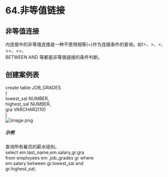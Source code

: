 # 64.非等值链接

<a name="eq9YM"></a>
## 非等值连接
内连接中的非等值连接是一种不使用相等(=)作为连接条件的查询。如!=、>、<、>=、<=、<br />BETWEEN AND 等都是非等值链接的条件判断。
<a name="3Gsr4"></a>
## 创建案例表
create table JOB_GRADES<br />(<br />lowest_sal NUMBER,<br />highest_sal NUMBER,<br />gra VARCHAR2(10)<br />)<br />![image.png](https://cdn.nlark.com/yuque/0/2019/png/349894/1561084498293-dcce8379-48c3-4751-9669-0a3b88128816.png#align=left&display=inline&height=168&name=image.png&originHeight=336&originWidth=777&size=127189&status=done&width=388.5)
<a name="00Ean"></a>
##### 示例
查询所有雇员的薪水级别。<br />select em.last_name,em.salary,gr.gra<br />from employees em ,job_grades gr where<br />em.salary between gr.lowest_sal and<br />gr.highest_sal;
